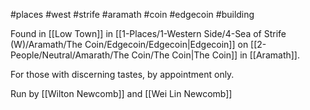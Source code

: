 #places #west #strife  #aramath #coin #edgecoin #building

Found in [[Low Town]] in [[1-Places/1-Western Side/4-Sea of Strife (W)/Aramath/The Coin/Edgecoin/Edgecoin|Edgecoin]] on [[2-People/Neutral/Amarath/The Coin/The Coin|The Coin]] in [[Aramath]].

For those with discerning tastes, by appointment only.

Run by [[Wilton Newcomb]] and [[Wei Lin Newcomb]]
